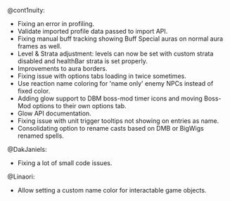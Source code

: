 @cont1nuity:
- Fixing an error in profiling.
- Validate imported profile data passed to import API.
- Fixing manual buff tracking showing Buff Special auras on normal aura frames as well.
- Level & Strata adjustment: levels can now be set with custom strata disabled and healthBar strata is set properly.
- Improvements to aura borders.
- Fixing issue with options tabs loading in twice sometimes.
- Use reaction name coloring for 'name only' enemy NPCs instead of fixed color.
- Adding glow support to DBM boss-mod timer icons and moving Boss-Mod options to their own options tab.
- Glow API documentation.
- Fixing issue with unit trigger tooltips not showing on entries as name.
- Consolidating option to rename casts based on DMB or BigWigs renamed spells.

@DakJaniels:
- Fixing a lot of small code issues.

@Linaori:
- Allow setting a custom name color for interactable game objects.

